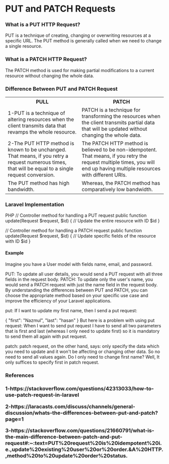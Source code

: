 <h1>PUT and PATCH Requests</h1>
<h3>What is a PUT HTTP Request?</h3>
<p>PUT is a technique of creating, changing or overwriting resources at a specific URL. The PUT method is generally called when we need to change a single resource.</p>
<h3>What is a PATCH HTTP Request?</h3>
<p>The PATCH method is used for making partial modifications to a current resource without changing the whole data.</p>
<h3>Difference Between PUT and PATCH Request</h3>
<table>
  <tr>
    <th>PULL</th>
    <th>PATCH</th>
    
  </tr>
  <tr>
    <td>1-PUT is a technique of altering resources when the client transmits data that revamps the whole resource.</td>
    <td>PATCH is a technique for transforming the resources when the client transmits partial data that will be updated without changing the whole data.</td>
    
  </tr>
  <tr>
    <td>2-The PUT HTTP method is known to be unchanged. That means, if you retry a request numerous times, that will be equal to a single request conversion.</td>
    <td>The PATCH HTTP method is believed to be non-idempotent. That means, if you retry the request multiple times, you will end up having multiple resources with different URIs.</td>
    
  </tr>
   <tr>
    <td>The PUT method has high bandwidth.</td>
    <td>Whereas, the PATCH method has comparatively low bandwidth.</td>
    
  </tr>
</table>
<h3>Laravel Implementation</h3>
<p>
PHP
// Controller method for handling a PUT request
public function update(Request $request, $id)
{
    // Update the entire resource with ID $id
}

// Controller method for handling a PATCH request
public function update(Request $request, $id)
{
    // Update specific fields of the resource with ID $id
}
</p>
<h4>Example</h4>

<p>Imagine you have a User model with fields name, email, and password.

PUT: To update all user details, you would send a PUT request with all three fields in the request body.
PATCH: To update only the user's name, you would send a PATCH request with just the name field in the request body.
By understanding the differences between PUT and PATCH, you can choose the appropriate method based on your specific use case and improve the efficiency of your Laravel applications.</p>
<p>put:
If I want to update my first name, then I send a put request:

{ "first": "Nazmul", "last": "hasan" } 
But here is a problem with using put request: When I want to send put request I have to send all two parameters that is first and last (whereas I only need to update first) so it is mandatory to send them all again with put request.

patch:
patch request, on the other hand, says: only specify the data which you need to update and it won't be affecting or changing other data.
So no need to send all values again. Do I only need to change first name? Well, It only suffices to specify first in patch request.</p>
 <h3>References<h3>
 <p>1-https://stackoverflow.com/questions/42313033/how-to-use-patch-request-in-laravel</p>
 <p>2-https://laracasts.com/discuss/channels/general-discussion/whats-the-differences-between-put-and-patch?page=1 </p>
<p>3-https://stackoverflow.com/questions/21660791/what-is-the-main-difference-between-patch-and-put-request#:~:text=PUT%20request%20is%20idempotent%20i.e.,update%20existing%20user%20or%20order.&A%20HTTP.,method%20to%20update%20order%20status.</p>